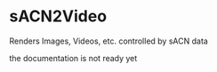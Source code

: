 # sACN2Video
Renders Images, Videos, etc. controlled by sACN data

the documentation is not ready yet